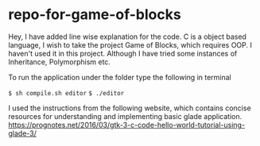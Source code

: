# repo-for-game-of-blocks

Hey, I have added line wise explanation for the code.
C is a object based language, I wish to take the project Game of Blocks, which requires OOP. I haven't used it in this project. Although I have tried some instances of Inheritance, Polymorphism etc.

To run the application under the folder type the following in terminal

`$ sh compile.sh editor`
`$ ./editor`

I used the instructions from the following website, which contains concise resources for understanding and implementing basic glade application.
https://prognotes.net/2016/03/gtk-3-c-code-hello-world-tutorial-using-glade-3/

